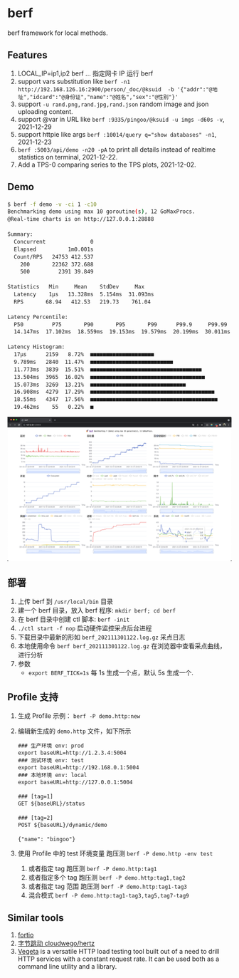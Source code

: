 # berf

berf framework for local methods.

## Features

1. LOCAL_IP=ip1,ip2 berf ... 指定网卡 IP 运行 berf
2. support vars substitution
   like `berf -n1 http://192.168.126.16:2900/person/_doc/@ksuid  -b '{"addr":"@地址","idcard":"@身份证","name":"@姓名","sex":"@性别"}'`
3. support `-u rand.png,rand.jpg,rand.json` random image and json uploading content.
4. support @var in URL like `berf :9335/pingoo/@ksuid -u imgs -d60s -v`, 2021-12-29
5. support httpie like args `berf :10014/query q="show databases" -n1`, 2021-12-23
6. `berf :5003/api/demo -n20 -pA` to print all details instead of realtime statistics on terminal, 2021-12-22.
7. Add a TPS-0 comparing series to the TPS plots, 2021-12-02.

## Demo

```sh
$ berf -f demo -v -ci 1 -c10
Benchmarking demo using max 10 goroutine(s), 12 GoMaxProcs.
@Real-time charts is on http://127.0.0.1:28888

Summary:
  Concurrent              0
  Elapsed          1m0.001s
  Count/RPS   24753 412.537
    200       22362 372.688
    500         2391 39.849

Statistics   Min     Mean    StdDev     Max
  Latency    1µs   13.328ms  5.154ms  31.093ms
  RPS       68.94   412.53   219.73    761.04

Latency Percentile:
  P50         P75       P90       P95       P99      P99.9     P99.99
  14.147ms  17.102ms  18.559ms  19.153ms  19.579ms  20.199ms  30.011ms

Latency Histogram:
  17µs      2159   8.72%  ■■■■■■■■■■■■■■■■■■■■
  9.789ms   2840  11.47%  ■■■■■■■■■■■■■■■■■■■■■■■■■■
  11.773ms  3839  15.51%  ■■■■■■■■■■■■■■■■■■■■■■■■■■■■■■■■■■■
  13.504ms  3965  16.02%  ■■■■■■■■■■■■■■■■■■■■■■■■■■■■■■■■■■■■
  15.073ms  3269  13.21%  ■■■■■■■■■■■■■■■■■■■■■■■■■■■■■■
  16.908ms  4279  17.29%  ■■■■■■■■■■■■■■■■■■■■■■■■■■■■■■■■■■■■■■■
  18.55ms   4347  17.56%  ■■■■■■■■■■■■■■■■■■■■■■■■■■■■■■■■■■■■■■■■
  19.462ms    55   0.22%  ■
```

![img.png](_doc/img.png)

## 部署

1. 上传 berf 到 `/usr/local/bin` 目录
2. 建一个 berf 目录，放入 berf 程序: `mkdir berf; cd berf`
3. 在 berf 目录中创建 ctl 脚本: `berf -init`
4. `./ctl start -f nop` 启动硬件监控采点后台进程
5. 下载目录中最新的形如 `berf_202111301122.log.gz` 采点日志
6. 本地使用命令 `berf berf_202111301122.log.gz` 在浏览器中查看采点曲线，进行分析
7. 参数
    - `export BERF_TICK=1s` 每 1s 生成一个点，默认 5s 生成一个.

## Profile 支持

1. 生成 Profile 示例： `berf -P demo.http:new`
2. 编辑新生成的 `demo.http` 文件，如下所示

   ```
   ### 生产环境 env: prod
   export baseURL=http://1.2.3.4:5004
   ### 测试环境 env: test
   export baseURL=http://192.168.0.1:5004
   ### 本地环境 env: local
   export baseURL=http://127.0.0.1:5004
   
   ### [tag=1]
   GET ${baseURL}/status
   
   ### [tag=2]
   POST ${baseURL}/dynamic/demo
   
   {"name": "bingoo"}
   ```

3. 使用 Profile 中的 test 环境变量 跑压测 `berf -P demo.http -env test`
    1. 或者指定 tag 跑压测 `berf -P demo.http:tag1`
    2. 或者指定多个 tag 跑压测 `berf -P demo.http:tag1,tag2`
    3. 或者指定 tag 范围 跑压测 `berf -P demo.http:tag1-tag3`
    4. 混合模式 `berf -P demo.http:tag1-tag3,tag5,tag7-tag9`

## Similar tools

1. [fortio](https://github.com/fortio/fortio)
2. [字节跳动 cloudwego/hertz](https://github.com/cloudwego/hertz)
3. [Vegeta](https://github.com/tsenart/vegeta) is a versatile HTTP load testing tool built out of a need to drill HTTP
   services with a constant request rate. It can be used both as a command line utility and a library.

